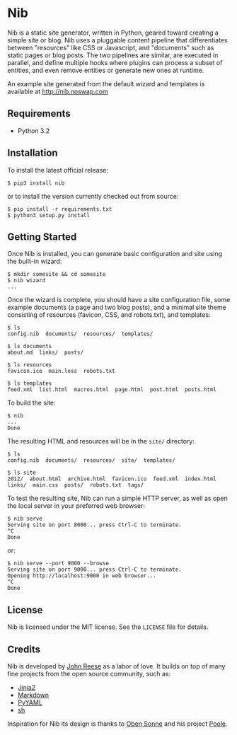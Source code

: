 Nib
===

Nib is a static site generator, written in Python, geared toward creating a
simple site or blog.  Nib uses a pluggable content pipeline that differentiates
between "resources" like CSS or Javascript, and "documents" such as static pages
or blog posts. The two pipelines are similar, are executed in parallel, and
define multiple hooks where plugins can process a subset of entities, and even
remove entities or generate new ones at runtime.

An example site generated from the default wizard and templates is available at
http://nib.noswap.com


Requirements
------------

- Python 3.2


Installation
------------

To install the latest official release:

    $ pip3 install nib

or to install the version currently checked out from source:

    $ pip install -r requirements.txt
    $ python3 setup.py install


Getting Started
---------------

Once Nib is installed, you can generate basic configuration and site using the
built-in wizard:

    $ mkdir somesite && cd somesite
    $ nib wizard
    ...

Once the wizard is complete, you should have a site configuration file, some
example documents (a page and two blog posts), and a minimal site theme
consisting of resources (favicon, CSS, and robots.txt), and templates:

    $ ls
    config.nib  documents/  resources/  templates/

    $ ls documents
    about.md  links/  posts/

    $ ls resources
    favicon.ico  main.less  robots.txt

    $ ls templates
    feed.xml  list.html  macros.html  page.html  post.html  posts.html

To build the site:

    $ nib
    ...
    Done

The resulting HTML and resources will be in the `site/` directory:

    $ ls
    config.nib  documents/  resources/  site/  templates/

    $ ls site
    2012/  about.html  archive.html  favicon.ico  feed.xml  index.html  links/  main.css  posts/  robots.txt  tags/

To test the resulting site, Nib can run a simple HTTP server, as well as open
the local server in your preferred web browser:

    $ nib serve
    Serving site on port 8000... press Ctrl-C to terminate.
    ^C
    Done

or:

    $ nib serve --port 9000 --browse
    Serving site on port 9000... press Ctrl-C to terminate.
    Opening http://localhost:9000 in web browser...
    ^C
    Done


License
-------

Nib is licensed under the MIT license.  See the `LICENSE` file for details.


Credits
-------

Nib is developed by [John Reese](http://noswap.com) as a labor of love.
It builds on top of many fine projects from the open source community, such as:

- [Jinja2](http://jinja.pocoo.org)
- [Markdown](http://pypi.python.org/pypi/Markdown/)
- [PyYAML](http://pyyaml.org)
- [sh](https://github.com/amoffat/sh)

Inspiration for Nib its design is thanks to
[Oben Sonne](http://obensonne.bitbucket.org/) and his project
[Poole](http://bitbucket.org/obensonne/poole).
